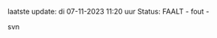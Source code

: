 laatste update: 
di 07-11-2023 11:20   uur 
Status: FAALT - fout - 
<div class="service R">svn</div>
